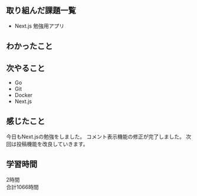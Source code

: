 ## 取り組んだ課題一覧
- Next.js 勉強用アプリ

## わかったこと

## 次やること
- Go
- Git
- Docker
- Next.js

## 感じたこと
今日もNext.jsの勉強をしました。
コメント表示機能の修正が完了しました。
次回は投稿機能を改良していきます。


## 学習時間
2時間<br />
合計1066時間
